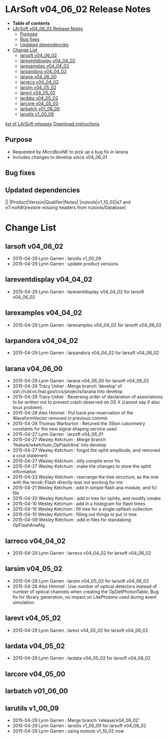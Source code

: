 LArSoft v04\_06\_02 Release Notes
======================================================================

-   **Table of contents**
-   [LArSoft v04\_06\_02 Release Notes](#LArSoft-v04_06_02-Release-Notes)
    -   [Purpose](#Purpose)
    -   [Bug fixes](#Bug-fixes)
    -   [Updated dependencies](#Updated-dependencies)
-   [Change List](#Change-List)
    -   [larsoft v04\_06\_02](#larsoft-v04_06_02)
    -   [lareventdisplay v04\_04\_02](#lareventdisplay-v04_04_02)
    -   [larexamples v04\_04\_02](#larexamples-v04_04_02)
    -   [larpandora v04\_04\_02](#larpandora-v04_04_02)
    -   [larana v04\_06\_00](#larana-v04_06_00)
    -   [larreco v04\_04\_02](#larreco-v04_04_02)
    -   [larsim v04\_05\_02](#larsim-v04_05_02)
    -   [larevt v04\_05\_02](#larevt-v04_05_02)
    -   [lardata v04\_05\_02](#lardata-v04_05_02)
    -   [larcore v04\_05\_00](#larcore-v04_05_00)
    -   [larbatch v01\_06\_00](#larbatch-v01_06_00)
    -   [larutils v1\_00\_09](#larutils-v1_00_09)

[list of LArSoft releases](LArSoft_release_list)
[Download instructions](http://scisoft.fnal.gov/scisoft/bundles/larsoft/v04_06_02/larsoft-v04_06_02.html)

Purpose
--------------------

-   Requested by MicroBooNE to pick up a bug fix in larana
-   Includes changes to develop since v04\_06\_01

Bug fixes
------------------------

Updated dependencies
----------------------------------------------

||
|Product|Version|Qualifier|Notes|
|nutools|v1\_10\_02|e7 and e7:noifdh|restore missing headers from nutools/Database|

Change List
============================

larsoft v04\_06\_02
------------------------------------------

-   2015-04-29 Lynn Garren : larutils v1\_00\_09
-   2015-04-29 Lynn Garren : update product versions

lareventdisplay v04\_04\_02
----------------------------------------------------------

-   2015-04-29 Lynn Garren : lareventdisplay v04\_04\_02 for larsoft v04\_06\_02

larexamples v04\_04\_02
--------------------------------------------------

-   2015-04-29 Lynn Garren : larexamples v04\_04\_02 for larsoft v04\_06\_02

larpandora v04\_04\_02
------------------------------------------------

-   2015-04-29 Lynn Garren : larpandora v04\_04\_02 for larsoft v04\_06\_02

larana v04\_06\_00
----------------------------------------

-   2015-04-29 Lynn Garren : larana v04\_06\_00 for larsoft v04\_06\_02
-   2015-04-29 Tracy Usher : Merge branch ‘develop’ of ssh://cdcvs.fnal.gov/cvs/projects/larana into develop
-   2015-04-29 Tracy Usher : Reversing order of declaration of associations to be written out to prevent crash observed on OS X (cannot say if also linux problem).
-   2015-04-28 Alex Himmel : Put back pre-reservation of the WaveformVector removed in previous commit.
-   2015-04-28 Thomas Warburton : Retuned the 35ton calorimetry constants for the new signal shaping service used
-   2015-04-27 Lynn Garren : larsoft v04\_06\_01
-   2015-04-27 Wesley Ketchum : Merge branch ‘feature/wketchum\_OpFlashAna’ into develop
-   2015-04-27 Wesley Ketchum : forgot the ophit amplitude, and removed a cout statement
-   2015-04-27 Wesley Ketchum : silly compile error fix
-   2015-04-27 Wesley Ketchum : make the changes to store the ophit information
-   2015-04-23 Wesley Ketchum : rearrange the tree structure, as the one with the recob::Flash directly was not working for me
-   2015-04-21 Wesley Ketchum : add in simple flash ana module, and fcl file
-   2015-04-20 Wesley Ketchum : add in tree for ophits, and modify cmake
-   2015-04-10 Wesley Ketchum : add in a histogram for flash times
-   2015-04-10 Wesley Ketchum : fill tree for a single opflash collection
-   2015-04-10 Wesley Ketchum : filling out things to put in tree
-   2015-04-09 Wesley Ketchum : add in files for standalong OpFlashAnaAlg

larreco v04\_04\_02
------------------------------------------

-   2015-04-29 Lynn Garren : larreco v04\_04\_02 for larsoft v04\_06\_02

larsim v04\_05\_02
----------------------------------------

-   2015-04-29 Lynn Garren : larsim v04\_05\_02 for larsoft v04\_06\_02
-   2015-04-28 Alex Himmel : Use number of optical detectors instead of number of optical channels when creating the OpDetPhotonTable. Bug fix for library generation, no impact on LitePhotons used during event simulation.

larevt v04\_05\_02
----------------------------------------

-   2015-04-29 Lynn Garren : larevt v04\_05\_02 for larsoft v04\_06\_02

lardata v04\_05\_02
------------------------------------------

-   2015-04-29 Lynn Garren : lardata v04\_05\_02 for larsoft v04\_06\_02

larcore v04\_05\_00
------------------------------------------

larbatch v01\_06\_00
--------------------------------------------

larutils v1\_00\_09
------------------------------------------

-   2015-04-29 Lynn Garren : Merge branch ‘release/v04\_06\_02’
-   2015-04-29 Lynn Garren : larutils v1\_00\_09 for larsoft v04\_06\_02
-   2015-04-29 Lynn Garren : using nutools v1\_10\_02 now
